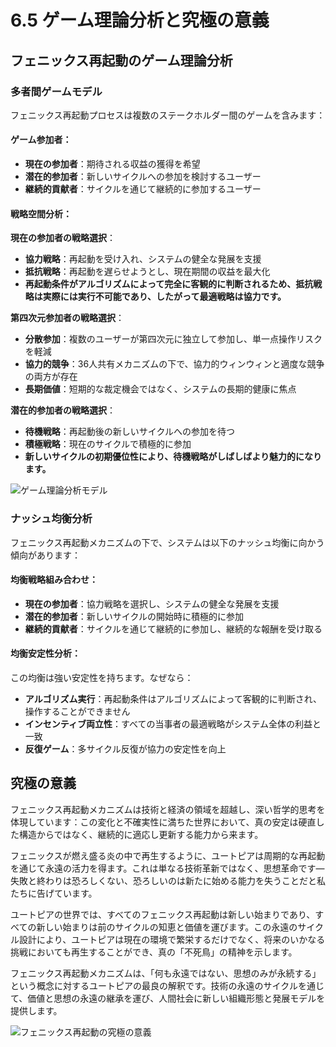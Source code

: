 # 6.5 ゲーム理論分析と究極の意義

## フェニックス再起動のゲーム理論分析

### 多者間ゲームモデル

フェニックス再起動プロセスは複数のステークホルダー間のゲームを含みます：

#### ゲーム参加者：

* **現在の参加者**：期待される収益の獲得を希望
* **潜在的参加者**：新しいサイクルへの参加を検討するユーザー
* **継続的貢献者**：サイクルを通じて継続的に参加するユーザー

#### 戦略空間分析：

**現在の参加者の戦略選択**：

* **協力戦略**：再起動を受け入れ、システムの健全な発展を支援
* **抵抗戦略**：再起動を遅らせようとし、現在期間の収益を最大化
* **再起動条件がアルゴリズムによって完全に客観的に判断されるため、抵抗戦略は実際には実行不可能であり、したがって最適戦略は協力です。**

**第四次元参加者の戦略選択**：

* **分散参加**：複数のユーザーが第四次元に独立して参加し、単一点操作リスクを軽減
* **協力的競争**：36人共有メカニズムの下で、協力的ウィンウィンと適度な競争の両方が存在
* **長期価値**：短期的な裁定機会ではなく、システムの長期的健康に焦点

**潜在的参加者の戦略選択**：

* **待機戦略**：再起動後の新しいサイクルへの参加を待つ
* **積極戦略**：現在のサイクルで積極的に参加
* **新しいサイクルの初期優位性により、待機戦略がしばしばより魅力的になります。**

![ゲーム理論分析モデル](/images/图21.svg)

### ナッシュ均衡分析

フェニックス再起動メカニズムの下で、システムは以下のナッシュ均衡に向かう傾向があります：

#### 均衡戦略組み合わせ：

* **現在の参加者**：協力戦略を選択し、システムの健全な発展を支援
* **潜在的参加者**：新しいサイクルの開始時に積極的に参加
* **継続的貢献者**：サイクルを通じて継続的に参加し、継続的な報酬を受け取る

#### 均衡安定性分析：

この均衡は強い安定性を持ちます。なぜなら：

* **アルゴリズム実行**：再起動条件はアルゴリズムによって客観的に判断され、操作することができません
* **インセンティブ両立性**：すべての当事者の最適戦略がシステム全体の利益と一致
* **反復ゲーム**：多サイクル反復が協力の安定性を向上

## 究極の意義

フェニックス再起動メカニズムは技術と経済の領域を超越し、深い哲学的思考を体現しています：この変化と不確実性に満ちた世界において、真の安定は硬直した構造からではなく、継続的に適応し更新する能力から来ます。

フェニックスが燃え盛る炎の中で再生するように、ユートピアは周期的な再起動を通じて永遠の活力を得ます。これは単なる技術革新ではなく、思想革命です—失敗と終わりは恐ろしくない、恐ろしいのは新たに始める能力を失うことだと私たちに告げています。

ユートピアの世界では、すべてのフェニックス再起動は新しい始まりであり、すべての新しい始まりは前のサイクルの知恵と価値を運びます。この永遠のサイクル設計により、ユートピアは現在の環境で繁栄するだけでなく、将来のいかなる挑戦においても再生することができ、真の「不死鳥」の精神を示します。

フェニックス再起動メカニズムは、「何も永遠ではない、思想のみが永続する」という概念に対するユートピアの最良の解釈です。技術の永遠のサイクルを通じて、価値と思想の永遠の継承を運び、人間社会に新しい組織形態と発展モデルを提供します。

![フェニックス再起動の究極の意義](/images/图18.svg)